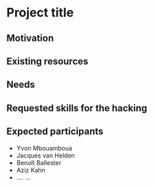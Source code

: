 # Project title

## Motivation

## Existing resources

## Needs

## Requested skills for the hacking

## Expected participants

- Yvon Mbouamboua
- Jacques van Helden
- Benoît Ballester
- Aziz Kahn
- ....
...


